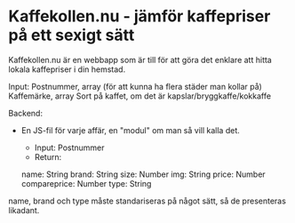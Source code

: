 # Kaffekollen.nu - jämför kaffepriser på ett sexigt sätt

Kaffekollen.nu är en webbapp som är till för att göra det enklare att hitta lokala kaffepriser i din hemstad.

Input:
    Postnummer, array (för att kunna ha flera städer man kollar på)
    Kaffemärke, array
    Sort på kaffet, om det är kapslar/bryggkaffe/kokkaffe

Backend:

- En JS-fil för varje affär, en "modul" om man så vill kalla det.
    + Input: Postnummer
    + Return:

    name: String
    brand: String
    size: Number
    img: String
    price: Number
    compareprice: Number
    type: String

name, brand och type måste standariseras på något sätt, så de presenteras likadant.
